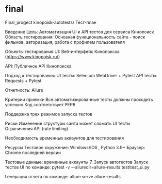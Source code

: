 # final
Final_progect
kinopoisk-autotests/ Тест-план

Введение Цель: Автоматизация UI и API тестов для сервиса Кинопоиск Область тестирования: Основная функциональность сайта - поиск фильмов, авторизация, работа с профилем пользователя

Объекты тестирования UI: Веб-интерфейс Кинопоиска (https://www.kinopoisk.ru/)

API: Публичное API Кинопоиска

Подход к тестированию UI тесты: Selenium WebDriver + Pytest
API тесты: Requests + Pytest

Отчетность: Allure

Критерии приемки Все автоматизированные тесты должны проходить успешно
Код соответствует PEP8

Поддержка трех режимов запуска тестов

Риски Изменение структуры сайта может сломать UI тесты
Ограничения API (rate limiting)

Необходимость временных аккаунтов для тестирования

Ресурсы Тестовое окружение: Windows/IOS , Python 3.9+
Браузер: Chrome последней версии

Тестовые данные: временные аккаунты 7. Запуск автотестов Запуск тестов UI по команде: pytest -v --alluredir=allure-results test\test_ui.py

Генерация отчета по команде: allure serve allure-results